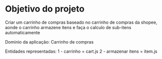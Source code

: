 # Objetivo do projeto

Criar um carrinho de compras baseado no carrinho de compras da shopee, aonde o carrinho armazene itens e faça o calculo de sub-itens automaticamente

Dominio da aplicação: Carrinho de compras

Entidades representadas:
1 - carrinho = cart.js
2 - armazenar itens = item.js
